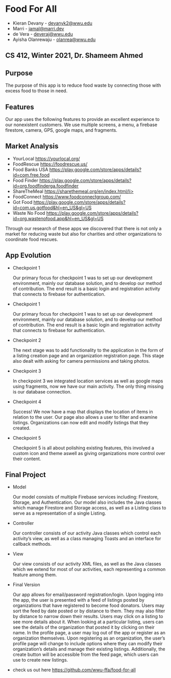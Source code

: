 # Food For All

*   Kieran Devany - devanyk2@wwu.edu
*   Marri - jamal@marri.dev
*   de Vera - deveraj@wwu.edu
*   Ayisha Olanrewaju - olanrea@wwu.edu

## CS 412, Winter 2021, Dr. Shameem Ahmed

## Purpose

The purpose of this app is to reduce food waste by connecting those with excess food to those in need.

## Features

Our app uses the following features to provide an excellent experience to our nonexistent customers. We use multiple screens, a menu, a firebase firestore, camera, GPS, google maps, and fragments.

## Market Analysis

*   YourLocal https://yourlocal.org/
*   FoodRescue https://foodrescue.us/
*   Food Banks USA https://play.google.com/store/apps/details?id=com.free.food
*   Food Finder https://play.google.com/store/apps/details?id=org.foodfinderga.foodfinder
*   ShareTheMeal https://sharethemeal.org/en/index.html/li>
*   FoodConnect https://www.foodconnectgroup.com/
*   Got Food https://play.google.com/store/apps/details?id=com.us.gotfood&hl=en_US&gl=US
*   Waste No Food https://play.google.com/store/apps/details?id=org.wastenofood.app&hl=en_US&gl=US

Through our research of these apps we discovered that there is not only a market for reducing waste but also for charities and other organizations to coordinate food rescues.

## App Evolution

*   Checkpoint 1

    Our primary focus for checkpoint 1 was to set up our development environment, mainly our database solution, and to develop our method of contribution. The end result is a basic login and registration activity that connects to firebase for authentication.

*   Checkpoint 1

    Our primary focus for checkpoint 1 was to set up our development environment, mainly our database solution, and to develop our method of contribution. The end result is a basic login and registration activity that connects to firebase for authentication.

*   Checkpoint 2

    The next stage was to add functionality to the application in the form of a listing creation page and an organization registration page. This stage also dealt with asking for camera permissions and taking photos.

*   Checkpoint 3

    In checkpoint 3 we integrated location services as well as google maps using fragments, now we have our main activity. The only thing missing is our database connection.

*   Checkpoint 4

    Success! We now have a map that displays the location of items in relation to the user. Our page also allows a user to filter and examine listings. Organizations can now edit and modify listings that they created.

*   Checkpoint 5

    Checkpoint 5 is all about polishing existing features, this involved a custom icon and theme aswell as giving organizations more control over their content.

## Final Project

*   Model

    Our model consists of multiple Firebase services including: Firestore, Storage, and Authentication. Our model also includes the Java classes which manage Firestore and Storage access, as well as a Listing class to serve as a representation of a single Listing.

*   Controller

    Our controller consists of our activity Java classes which control each activity’s view, as well as a class managing Toasts and an interface for callback methods.

*   View

    Our view consists of our activity XML files, as well as the Java classes which we extend for most of our activities, each representing a common feature among them.

*   Final Version

    Our app allows for email/password registration/login. Upon logging into the app, the user is presented with a feed of listings posted by organizations that have registered to become food donators. Users may sort the feed by date posted or by distance to them. They may also filter by distance to narrow down their results. Users may click on a listing to see more details about it. When looking at a particular listing, users can see the details of the organization that posted it by clicking on their name. In the profile page, a user may log out of the app or register as an organization themselves. Upon registering as an organization, the user’s profile page will change to include options where they can modify their organization’s details and manage their existing listings. Additionally, the create button will be accessible from the feed page, which users can use to create new listings.

*   check us out here https://github.com/wwu-ffa/food-for-all